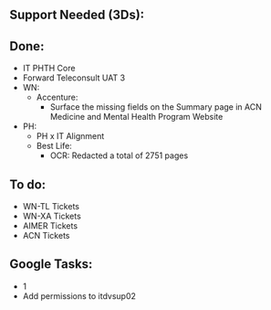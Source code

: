 ## Support Needed (3Ds):
## Done:
  - IT PHTH Core
  - Forward Teleconsult UAT 3
  - WN:
    - Accenture:
      - Surface the missing fields on the Summary page in ACN Medicine and Mental Health Program Website
  - PH:
    - PH x IT Alignment
    - Best Life:
      - OCR: Redacted a total of 2751 pages
## To do:
  - WN-TL Tickets
  - WN-XA Tickets
  - AIMER Tickets
  - ACN Tickets
## Google Tasks:
  - 1
  - Add permissions to itdvsup02

